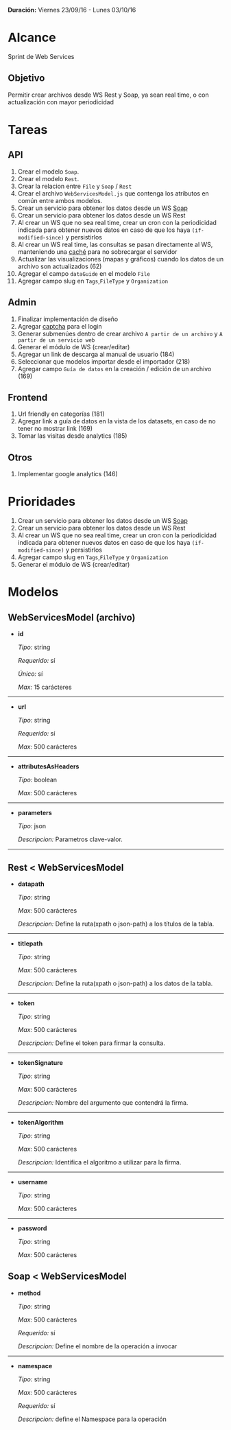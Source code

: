 **Duración:** Viernes 23/09/16 - Lunes 03/10/16

# Alcance
Sprint de Web Services

## Objetivo
Permitir crear archivos desde WS Rest y Soap, ya sean real time, o con actualización con mayor periodicidad

# Tareas

## API
1. Crear el modelo `Soap`.
2. Crear el modelo `Rest`.
3. Crear la relacion entre `File` y `Soap` / `Rest`
4. Crear el archivo `WebServicesModel.js` que contenga los atributos en común entre ambos modelos.
5. Crear un servicio para obtener los datos desde un WS [Soap](https://github.com/vpulim/node-soap)
6. Crear un servicio para obtener los datos desde un WS Rest
7. Al crear un WS que no sea real time, crear un cron con la periodicidad indicada para obtener nuevos datos
 en caso de que los haya `(if-modified-since)` y persistirlos
8. Al crear un WS real time, las consultas se pasan directamente al WS,
 manteniendo una [caché](https://github.com/ptarjan/node-cache) para no sobrecargar el servidor
9. Actualizar las visualizaciones (mapas y gráficos) cuando los datos de un archivo son actualizados (62)
10. Agregar el campo `dataGuide` en el modelo `File`
11. Agregar campo slug en `Tags`,`FileType` y `Organization`

## Admin
1. Finalizar implementación de diseño
2. Agregar [captcha](https://www.google.com/recaptcha/intro/index.html) para el login
3. Generar submenúes dentro de crear archivo `A partir de un archivo` y `A partir de un servicio web`
4. Generar el módulo de WS (crear/editar)
5. Agregar un link de descarga al manual de usuario (184)
6. Seleccionar que modelos importar desde el importador (218)
7. Agregar campo `Guía de datos` en la creación / edición de un archivo (169)

## Frontend
1. Url friendly en categorías (181)
2. Agregar link a guía de datos en la vista de los datasets, en caso de no tener no mostrar link (169)
3. Tomar las visitas desde analytics (185)

## Otros
1. Implementar google analytics (146)

# Prioridades
1. Crear un servicio para obtener los datos desde un WS [Soap](https://github.com/vpulim/node-soap)
2. Crear un servicio para obtener los datos desde un WS Rest
3. Al crear un WS que no sea real time, crear un cron con la periodicidad indicada para obtener nuevos datos
 en caso de que los haya `(if-modified-since)` y persistirlos
4. Agregar campo slug en `Tags`,`FileType` y `Organization`
5. Generar el módulo de WS (crear/editar)

# Modelos

## WebServicesModel (archivo)

- **id**

    *Tipo:* string

    *Requerido:* sí

    *Único:* sí

    *Max:* 15 carácteres

---

- **url**

    *Tipo:* string

    *Requerido:* sí

    *Max:* 500 carácteres

---

- **attributesAsHeaders**

    *Tipo:* boolean

    *Max:* 500 carácteres

---

- **parameters**

    *Tipo:* json

    *Descripcion:* Parametros clave-valor.

---

## Rest < WebServicesModel

- **datapath**

    *Tipo:* string

    *Max:* 500 carácteres

    *Descripcion:* Define la ruta(xpath o json-path) a los títulos de la tabla.

---

- **titlepath**

    *Tipo:* string

    *Max:* 500 carácteres

    *Descripcion:* Define la ruta(xpath o json-path) a los datos de la tabla.

---

- **token**

    *Tipo:* string

    *Max:* 500 carácteres

    *Descripcion:* Define el token para firmar la consulta.

---

- **tokenSignature**

    *Tipo:* string

    *Max:* 500 carácteres

    *Descripcion:* Nombre del argumento que contendrá la firma.

---

- **tokenAlgorithm**

    *Tipo:* string

    *Max:* 500 carácteres

    *Descripcion:* Identifica el algoritmo a utilizar para la firma.

---

- **username**

    *Tipo:* string

    *Max:* 500 carácteres

---

- **password**

    *Tipo:* string

    *Max:* 500 carácteres


## Soap < WebServicesModel

- **method**

    *Tipo:* string

    *Max:* 500 carácteres

    *Requerido:* sí

    *Descripcion:* Define el nombre de la operación a invocar

---

- **namespace**

    *Tipo:* string

    *Max:* 500 carácteres

    *Requerido:* sí

    *Descripcion:* define el Namespace para la operación
